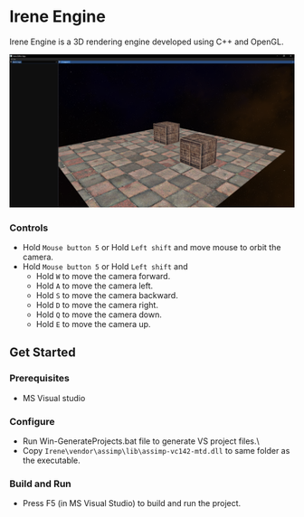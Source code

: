 # Irene Engine
Irene Engine is a 3D rendering engine developed using C++ and OpenGL. 

<img src="img/ireneEngine.png" width=750>

### Controls
* Hold `Mouse button 5` or Hold `Left shift` and move mouse to orbit the camera.
* Hold `Mouse button 5` or Hold `Left shift` and
	* Hold `W` to move the camera forward.
	* Hold `A` to move the camera left.
	* Hold `S` to move the camera backward.
	* Hold `D` to move the camera right.
	* Hold `Q` to move the camera down.
	* Hold `E` to move the camera up.

## Get Started
### Prerequisites
* MS Visual studio

### Configure
* Run Win-GenerateProjects.bat file to generate VS project files.\
* Copy ```Irene\vendor\assimp\lib\assimp-vc142-mtd.dll``` to same folder as the executable.

### Build and Run
* Press F5 (in MS Visual Studio) to build and run the project.
